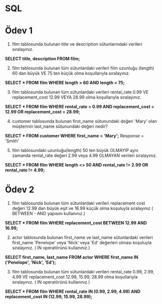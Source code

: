 # SQL 

# Ödev 1

1. film tablosunda bulunan title ve description sütunlarındaki verileri sıralayınız.

**SELECT title, description FROM film;**

2. film tablosunda bulunan tüm sütunlardaki verileri film uzunluğu (length) 60 dan büyük VE 75 ten küçük olma koşullarıyla sıralayınız.

**SELECT * FROM film
WHERE length > 60 AND length < 75;**

3. film tablosunda bulunan tüm sütunlardaki verileri rental_rate 0.99 VE replacement_cost 12.99 VEYA 28.99 olma koşullarıyla sıralayınız.

**SELECT * FROM film
WHERE rental_rate = 0.99 AND replacement_cost = 12.99 OR replacement_cost = 28.99;**

4. customer tablosunda bulunan first_name sütunundaki değeri 'Mary' olan müşterinin last_name sütunundaki değeri nedir?

**SELECT * FROM customer
WHERE first_name = 'Mary';** Response = 'Smith'

5. film tablosundaki uzunluğu(length) 50 ten büyük OLMAYIP aynı zamanda rental_rate değeri 2.99 veya 4.99 OLMAYAN verileri sıralayınız.
   
**SELECT * FROM film
WHERE length <> 50 AND rental_rate != 2.99 OR rental_rate != 4.99;**

# Ödev 2

1. film tablosunda bulunan tüm sütunlardaki verileri replacement cost değeri 12.99 dan büyük eşit ve 16.99 küçük olma koşuluyla sıralayınız ( BETWEEN - AND yapısını kullanınız.)

**SELECT * FROM film
WHERE replacement_cost BETWEEN 12.99 AND 16.99;**

2. actor tablosunda bulunan first_name ve last_name sütunlardaki verileri first_name 'Penelope' veya 'Nick' veya 'Ed' değerleri olması koşuluyla sıralayınız. ( IN operatörünü kullanınız.)

**SELECT first_name, last_name FROM actor
WHERE first_name IN ('Penelope', 'Nick', 'Ed');**

3. film tablosunda bulunan tüm sütunlardaki verileri rental_rate 0.99, 2.99, 4.99 VE replacement_cost 12.99, 15.99, 28.99 olma koşullarıyla sıralayınız. ( IN operatörünü kullanınız.)

**SELECT * FROM film
WHERE rental_rate IN (0.99, 2.99, 4.99)
AND replacement_cost IN (12.99, 15.99, 28.99);**





